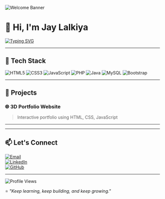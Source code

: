 <!-- Profile Banner -->
![Welcome Banner](https://img.shields.io/badge/Welcome%20to%20My%20GitHub-222831?style=for-the-badge&logo=github&logoColor=white)

# 👋 Hi, I'm Jay Lalkiya  
[![Typing SVG](https://readme-typing-svg.herokuapp.com?color=%23F7DC6F&size=25&lines=BCA+Semester+5+Student;Web+Developer;Tech+Enthusiast;Always+Learning+New+Things)](https://git.io/typing-svg)

---

## 🔧 Tech Stack  
![HTML5](https://img.shields.io/badge/-HTML5-E34F26?style=for-the-badge&logo=html5&logoColor=white)  ![CSS3](https://img.shields.io/badge/-CSS3-1572B6?style=for-the-badge&logo=css3&logoColor=white)  ![JavaScript](https://img.shields.io/badge/-JavaScript-F7DF1E?style=for-the-badge&logo=javascript&logoColor=black)  ![PHP](https://img.shields.io/badge/-PHP-777BB4?style=for-the-badge&logo=php&logoColor=white)  ![Java](https://img.shields.io/badge/-Java-007396?style=for-the-badge&logo=java&logoColor=white)  ![MySQL](https://img.shields.io/badge/-MySQL-4479A1?style=for-the-badge&logo=mysql&logoColor=white)  ![Bootstrap](https://img.shields.io/badge/-Bootstrap-7952B3?style=for-the-badge&logo=bootstrap&logoColor=white)   

---

## 📌 Projects  
### 🌐 **3D Portfolio Website**  
> Interactive portfolio using HTML, CSS, JavaScript   

---
---

## 📫 Let's Connect  
[![Email](https://img.shields.io/badge/Email-D14836?style=for-the-badge&logo=gmail&logoColor=white)](mailto:jaylalkiya02@gmail.com)  
[![LinkedIn](https://img.shields.io/badge/LinkedIn-0A66C2?style=for-the-badge&logo=linkedin&logoColor=white)](https://www.linkedin.com/in/jay-lalkiya-527149302/)  
[![GitHub](https://img.shields.io/badge/GitHub-333?style=for-the-badge&logo=github&logoColor=white)](https://github.com/jaylalkiya)  

---

![Profile Views](https://komarev.com/ghpvc/?username=YOUR_USERNAME&label=Profile%20Views&color=blue&style=flat)

⭐ *"Keep learning, keep building, and keep growing."*
